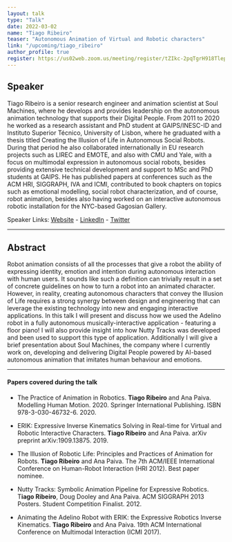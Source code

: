 ```yaml
---
layout: talk
type: "Talk"
date: 2022-03-02
name: "Tiago Ribeiro"
teaser: "Autonomous Animation of Virtual and Robotic characters"
link: "/upcoming/tiago_ribeiro" 
author_profile: true
register: https://us02web.zoom.us/meeting/register/tZIkc-2pqTgrH918Tlepa5Dc251Ic477NanM
---
```



## Speaker
Tiago Ribeiro is a senior research engineer and animation scientist at Soul Machines, where he develops and provides leadership on the autonomous animation technology that supports their Digital People. From 2011 to 2020 he worked as a research assistant and PhD student at GAIPS/INESC-ID and Instituto Superior Técnico, University of Lisbon, where he graduated with a thesis titled Creating the Illusion of Life in Autonomous Social Robots. During that period he also collaborated internationally in EU research projects such as LIREC and EMOTE, and also with CMU and Yale, with a focus on multimodal expression in autonomous social robots, besides providing extensive technical development and support to MSc and PhD students at GAIPS. He has published papers at conferences such as the ACM HRI, SIGGRAPH, IVA and ICMI, contributed to book chapters on topics such as emotional modelling, social robot characterization, and of course, robot animation, besides also having worked on an interactive autonomous robotic installation for the NYC-based Gagosian Gallery.

Speaker Links: [Website](www.tiagoribeiro.pt) - [LinkedIn](https://www.linkedin.com/in/tiagrib) - [Twitter](https://twitter.com/tiaguirib)

---

## Abstract
Robot animation consists of all the processes that give a robot the ability of expressing identity, emotion and intention during autonomous interaction with human users.
It sounds like such a definition can trivially result in a set of concrete guidelines on how to turn a robot into an animated character. However, in reality, creating autonomous characters that convey the Illusion of Life requires a strong synergy between design and engineering that can leverage the existing technology into new and engaging interactive applications.
In this talk I will present and discuss how we used the Adelino robot in a fully autonomous musically-interactive application - featuring a floor piano! I will also provide insight into how Nutty Tracks was developed and been used to support this type of application.
Additionally I will give a brief presentation about Soul Machines, the company where I currently work on, developing and delivering Digital People powered by AI-based autonomous animation that imitates human behaviour and emotions.


---

#### Papers covered during the talk
* The Practice of Animation in Robotics. **Tiago Ribeiro** and Ana Paiva. Modelling Human Motion. 2020. Springer International Publishing. ISBN 978-3-030-46732-6. 2020.

* ERIK: Expressive Inverse Kinematics Solving in Real-time for Virtual and Robotic Interactive Characters. **Tiago Ribeiro** and Ana Paiva. arXiv preprint arXiv:1909.13875. 2019.

* The Illusion of Robotic Life: Principles and Practices of Animation for Robots. **Tiago Ribeiro** and Ana Paiva. The 7th ACM/IEEE International Conference on Human-Robot Interaction (HRI 2012). Best paper nominee.

* Nutty Tracks: Symbolic Animation Pipeline for Expressive Robotics. T**iago Ribeiro**, Doug Dooley and Ana Paiva. ACM SIGGRAPH 2013 Posters. Student Competition Finalist. 2012.

* Animating the Adelino Robot with ERIK: the Expressive Robotics Inverse Kinematics. **Tiago Ribeiro** and Ana Paiva. 19th ACM International Conference on Multimodal Interaction (ICMI 2017).

